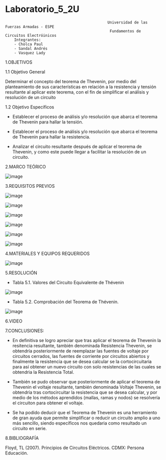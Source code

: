 # Laboratorio_5_2U

                                                  Universidad de las Fuerzas Armadas - ESPE
                                                   Fundamentos de Circuitos Electróinicos
        Integrantes:
        - Cholca Paul
        - Sandal Andrés
        - Vasquez Lady
 
1.OBJETIVOS

1.1 Objetivo General

Determinar el concepto del teorema de Thevenin, por medio del planteamiento de sus características en relación a la resistencia y tensión resultante al aplicar este teorema, con el fin de simplificar el análisis y resolución de un circuito


1.2 Objetivo  Especificos

- Establecer el proceso de análisis y/o resolución que abarca el teorema de Thevenin para hallar la tensión.

- Establecer el proceso de análisis y/o resolución que abarca el teorema de Thevenin para hallar la resistencia.

- Analizar el circuito resultante después de aplicar el teorema de Thevenin, y como este puede llegar a facilitar la resolución de un circuito.

2.MARCO TEÓRICO

![image](https://user-images.githubusercontent.com/105687213/177677385-88625e4f-ea07-43b1-b410-ee8f07080cf7.png)

3.REQUISITOS PREVIOS

![image](https://user-images.githubusercontent.com/105687375/177696818-4728f749-47a0-460f-a40d-db415eb42854.png)

![image](https://user-images.githubusercontent.com/105687375/177696876-aa87a40b-00f2-47b7-b6c2-952bb05d6cf9.png)

![image](https://user-images.githubusercontent.com/105687375/177696911-fea2d4c6-5051-4530-ad8c-8c8b060fbdc4.png)

![image](https://user-images.githubusercontent.com/105687375/177696965-09805bf1-6e01-4829-8bfa-e1ffe74ca799.png)

![image](https://user-images.githubusercontent.com/105687375/177696985-cd3ef2fe-b47b-4cd0-a7a0-a4c62e93d3e4.png)

![image](https://user-images.githubusercontent.com/105687375/177697014-d14edd79-b935-4fe2-87dc-33706094db51.png)

4.MATERIALES Y EQUIPOS REQUERIDOS

![image](https://user-images.githubusercontent.com/105687213/177677519-8239d745-b2f8-425d-82f5-569636ba5072.png)

5.RESOLUCIÓN

- Tabla 5.1. Valores del Circuito Equivalente de Thévenin

![image](https://user-images.githubusercontent.com/105684550/177697622-4b8a73ed-760a-48df-8c73-f770a2a35dc0.png)

- Tabla 5.2. Comprobación del Teorema de Thévenin.

![image](https://user-images.githubusercontent.com/105684550/177697676-5a868844-8ada-4bad-8947-84ff02eabe6f.png)

6.VIDEO




7.CONCLUSIONES:

- En definitiva se logro apreciar que tras aplicar el teorema de Thevenin la resitencia resultante, también denominada Resistencia Thevenin, se obtendría posteriormente de reemplazar las fuentes de voltaje por circuitos cerrados, las fuentes de corriente por circuitos abiertos y finalmente la resistencia que se desea calcular se la cortocircuitaria para así obtener un nuevo circuito con solo resistencias de las cuales se obtendria la Resistencia Total.

- También se pudo observar que posteriormente de aplicar el teorema de Thevenin el voltaje resultante, también denominada Voltaje Thevenin, se obtendría tras cortocircuitar la resistencia que se desea calcular, y por medio de los métodos aprendidos (mallas, ramas y nodos) se resolvería el circuiton para obtener el voltaje.

- Se ha podido deducir que el Teorema de Thevenin es una herramiento de gran ayuda que permite simplificar o reducir un circuito amplio a uno más sencillo, siendo específicos nos quedaria como resultado un circuito en serie.

8.BIBLIOGRAFÍA

Floyd, TL (2007). Principios de Circuitos Eléctricos. CDMX: Persona Educación.
